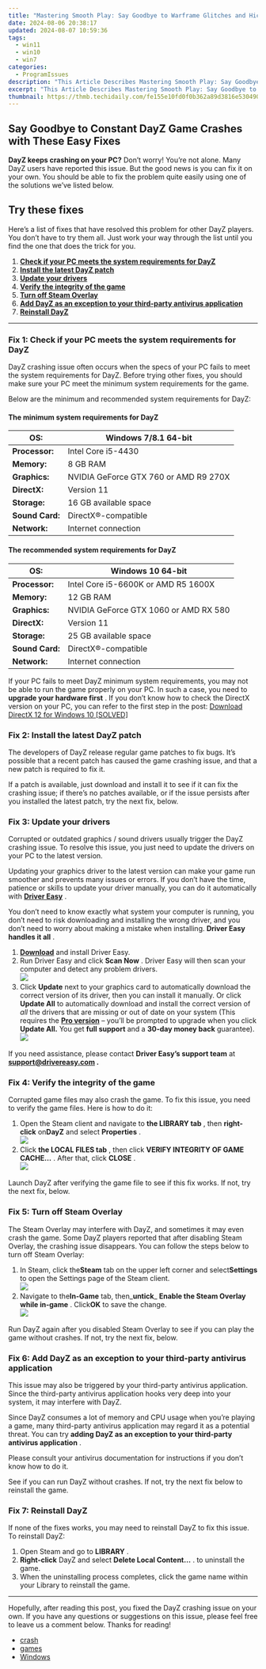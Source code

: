 ```yaml
---
title: "Mastering Smooth Play: Say Goodbye to Warframe Glitches and Hiccups"
date: 2024-08-06 20:38:17
updated: 2024-08-07 10:59:36
tags:
  - win11
  - win10
  - win7
categories:
  - ProgramIssues
description: "This Article Describes Mastering Smooth Play: Say Goodbye to Warframe Glitches and Hiccups"
excerpt: "This Article Describes Mastering Smooth Play: Say Goodbye to Warframe Glitches and Hiccups"
thumbnail: https://thmb.techidaily.com/fe155e10fd0f0b362a89d3816e5304905834b00a072a292f551331a265718bf7.jpg
---
```


## Say Goodbye to Constant DayZ Game Crashes with These Easy Fixes

**DayZ keeps crashing on your PC?**  Don’t worry! You’re not alone. Many DayZ users have reported this issue. But the good news is you can fix it on your own. You should be able to fix the problem quite easily using one of the solutions we’ve listed below.

## Try these fixes

 Here’s a list of fixes that have resolved this problem for other DayZ players. You don’t have to try them all. Just work your way through the list until you find the one that does the trick for you.

1. **[Check if your PC meets the system requirements for DayZ](https://tools.techidaily.com/drivereasy/download/)**
2. **[Install the latest DayZ patch](https://tools.techidaily.com/drivereasy/download/)**
3. **[Update your drivers](https://tools.techidaily.com/drivereasy/download/)**
4. **[Verify the integrity of the game](https://tools.techidaily.com/drivereasy/download/)**
5. **[Turn off Steam Overlay](https://tools.techidaily.com/drivereasy/download/)**
6. **[Add DayZ as an exception to your third-party antivirus application](https://tools.techidaily.com/drivereasy/download/)**
7. **[Reinstall DayZ](https://tools.techidaily.com/drivereasy/download/)**

---

### Fix 1: Check if your PC meets the system requirements for DayZ

 DayZ crashing issue often occurs when the specs of your PC fails to meet the system requirements for DayZ. Before trying other fixes, you should make sure your PC meet the minimum system requirements for the game.

Below are the minimum and recommended system requirements for DayZ:

#### The minimum system requirements for DayZ

| **OS:**         | Windows 7/8.1 64-bit                  |
| --------------- | ------------------------------------- |
| **Processor:**  | Intel Core i5-4430                    |
| **Memory:**     | 8 GB RAM                              |
| **Graphics:**   | NVIDIA GeForce GTX 760 or AMD R9 270X |
| **DirectX:**    | Version 11                            |
| **Storage:**    | 16 GB available space                 |
| **Sound Card:** | DirectX®-compatible                   |
| **Network:**    | Internet connection                   |

#### The recommended system requirements for DayZ

| **OS:**         | Windows 10 64-bit                     |
| --------------- | ------------------------------------- |
| **Processor:**  | Intel Core i5-6600K or AMD R5 1600X   |
| **Memory:**     | 12 GB RAM                             |
| **Graphics:**   | NVIDIA GeForce GTX 1060 or AMD RX 580 |
| **DirectX:**    | Version 11                            |
| **Storage:**    | 25 GB available space                 |
| **Sound Card:** | DirectX®-compatible                   |
| **Network:**    | Internet connection                   |

 If your PC fails to meet DayZ minimum system requirements, you may not be able to run the game properly on your PC. In such a case, you need to **upgrade your hardware first** . If you don’t know how to check the DirectX version on your PC, you can refer to the first step in the post: [ Download DirectX 12 for Windows 10 \[SOLVED\]](https://tools.techidaily.com/drivereasy/download/)

### Fix 2: Install the latest DayZ patch

 The developers of DayZ release regular game patches to fix bugs. It’s possible that a recent patch has caused the game crashing issue, and that a new patch is required to fix it.

 If a patch is available, just download and install it to see if it can fix the crashing issue; if there’s no patches available, or if the issue persists after you installed the latest patch, try the next fix, below.

### Fix 3: Update your drivers

 Corrupted or outdated graphics / sound drivers usually trigger the DayZ crashing issue. To resolve this issue, you just need to update the drivers on your PC to the latest version.

 Updating your graphics driver to the latest version can make your game run smoother and prevents many issues or errors. If you don’t have the time, patience or skills to update your driver manually, you can do it automatically with **[Driver Easy](https://tools.techidaily.com/drivereasy/download/)**  .

 You don’t need to know exactly what system your computer is running, you don’t need to risk downloading and installing the wrong driver, and you don’t need to worry about making a mistake when installing. **Driver Easy handles it all** .

1. **[Download](https://tools.techidaily.com/drivereasy/download/)**  and install Driver Easy.
2. Run Driver Easy and click **Scan Now** . Driver Easy will then scan your computer and detect any problem drivers.  
![](https://images.drivereasy.com/wp-content/uploads/2019/08/DE-scan-screen-1.png)
3. Click **Update** next to your graphics card to automatically download the correct version of its driver, then you can install it manually. Or click **Update All** to automatically download and install the correct version of _all_ the drivers that are missing or out of date on your system (This requires the **[Pro version](https://tools.techidaily.com/drivereasy/download/)**  – you’ll be prompted to upgrade when you click **Update All.**  You get **full support** and a **30-day money back** guarantee).  
![](https://images.drivereasy.com/wp-content/uploads/2019/08/DE-network-driver.png)

 If you need assistance, please contact **Driver Easy’s support team** at **[support@drivereasy.com](https://tools.techidaily.com/drivereasy/download/) .**

### Fix 4: Verify the integrity of the game

 Corrupted game files may also crash the game. To fix this issue, you need to verify the game files. Here is how to do it:

1. Open the Steam client and navigate to **the LIBRARY tab** , then **right-click** on**DayZ** and select **Properties** .  
![](https://images.drivereasy.com/wp-content/uploads/2019/08/Steam-verify-the-game-file-1.png)
2. Click **the LOCAL FILES tab** , then click **VERIFY INTEGRITY OF GAME CACHE…** . After that, click **CLOSE** .  
![](https://images.drivereasy.com/wp-content/uploads/2019/08/Steam-verify-the-game-file-2.png)

 Launch DayZ after verifying the game file to see if this fix works. If not, try the next fix, below.

### Fix 5: Turn off Steam Overlay

 The Steam Overlay may interfere with DayZ, and sometimes it may even crash the game. Some DayZ players reported that after disabling Steam Overlay, the crashing issue disappears. You can follow the steps below to turn off Steam Overlay:

1. In Steam, click the**Steam** tab on the upper left corner and select**Settings** to open the Settings page of the Steam client.  
![](https://images.drivereasy.com/wp-content/uploads/2019/08/Steam-settings.png)
2. Navigate to the**In-Game** tab, then_**untick**_ **Enable the Steam Overlay while in-game** . Click**OK** to save the change.  
![](https://images.drivereasy.com/wp-content/uploads/2019/08/Steam-Settings2.png)

 Run DayZ again after you disabled Steam Overlay to see if you can play the game without crashes. If not, try the next fix, below.

### Fix 6: Add DayZ as an exception to your third-party antivirus application

 This issue may also be triggered by your third-party antivirus application. Since the third-party antivirus application hooks very deep into your system, it may interfere with DayZ.

 Since DayZ consumes a lot of memory and CPU usage when you’re playing a game, many third-party antivirus application may regard it as a potential threat. You can try   **adding DayZ as an exception to your third-party antivirus application** .

 Please consult your antivirus documentation for instructions if you don’t know how to do it.

 See if you can run DayZ without crashes. If not, try the next fix below to reinstall the game.

### Fix 7: Reinstall DayZ

 If none of the fixes works, you may need to reinstall DayZ to fix this issue. To reinstall DayZ:

1. Open Steam and go to **LIBRARY** .
2. **Right-click** DayZ and select **Delete Local Content…** . to uninstall the game.
3. When the uninstalling process completes, click the game name within your Library to reinstall the game.

---

 Hopefully, after reading this post, you fixed the DayZ crashing issue on your own. If you have any questions or suggestions on this issue, please feel free to leave us a comment below. Thanks for reading!

* [crash](https://tools.techidaily.com/drivereasy/download/)
* [games](https://tools.techidaily.com/drivereasy/download/)
* [Windows](https://tools.techidaily.com/drivereasy/download/)

<ins class="adsbygoogle"
     style="display:block"
     data-ad-format="autorelaxed"
     data-ad-client="ca-pub-7571918770474297"
     data-ad-slot="1223367746"></ins>



<ins class="adsbygoogle"
     style="display:block"
     data-ad-client="ca-pub-7571918770474297"
     data-ad-slot="8358498916"
     data-ad-format="auto"
     data-full-width-responsive="true"></ins>
